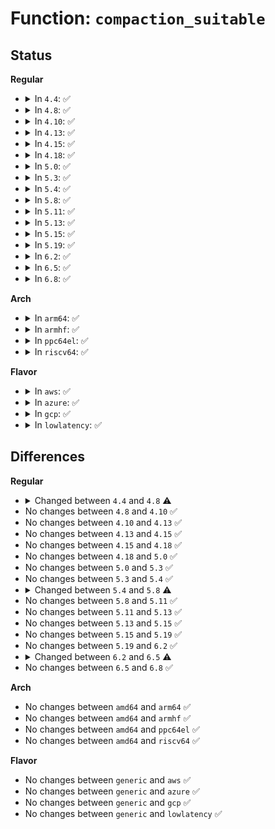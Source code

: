 # Function: <code>compaction_suitable</code>

## Status
<b>Regular</b>
<ul>
<li>
<details>
<summary>In <code>4.4</code>: ✅</summary>

```c
long unsigned int compaction_suitable(struct zone *zone, int order, int alloc_flags, int classzone_idx);
```

**Collision:** Unique Global

**Inline:** No

**Transformation:** False

**Instances:**

```
In mm/compaction.c (ffffffff811b73c0)
Location: mm/compaction.c:1326
Inline: False
Direct callers:
  - mm/vmscan.c:shrink_zone
  - mm/vmscan.c:do_try_to_free_pages
  - mm/vmscan.c:kswapd
  - mm/compaction.c:compact_zone
```
**Symbols:**

```
ffffffff811b73c0-ffffffff811b74e9: compaction_suitable (STB_GLOBAL)
```
</details>
</li>
<li>
<details>
<summary>In <code>4.8</code>: ✅</summary>

```c
enum compact_result compaction_suitable(struct zone *zone, int order, unsigned int alloc_flags, int classzone_idx);
```

**Collision:** Unique Global

**Inline:** No

**Transformation:** False

**Instances:**

```
In mm/compaction.c (ffffffff811d0eb0)
Location: mm/compaction.c:1421
Inline: False
Direct callers:
  - mm/vmscan.c:do_try_to_free_pages
  - mm/vmscan.c:shrink_node
  - mm/compaction.c:wakeup_kcompactd
  - mm/compaction.c:kcompactd_do_work
  - mm/compaction.c:compact_zone
```
**Symbols:**

```
ffffffff811d0eb0-ffffffff811d0f57: compaction_suitable (STB_GLOBAL)
```
</details>
</li>
<li>
<details>
<summary>In <code>4.10</code>: ✅</summary>

```c
enum compact_result compaction_suitable(struct zone *zone, int order, unsigned int alloc_flags, int classzone_idx);
```

**Collision:** Unique Global

**Inline:** No

**Transformation:** False

**Instances:**

```
In mm/compaction.c (ffffffff811e0ed0)
Location: mm/compaction.c:1408
Inline: False
Direct callers:
  - mm/vmscan.c:do_try_to_free_pages
  - mm/vmscan.c:shrink_node
  - mm/compaction.c:wakeup_kcompactd
  - mm/compaction.c:kcompactd_do_work
  - mm/compaction.c:compact_zone
```
**Symbols:**

```
ffffffff811e0ed0-ffffffff811e0fa9: compaction_suitable (STB_GLOBAL)
```
</details>
</li>
<li>
<details>
<summary>In <code>4.13</code>: ✅</summary>

```c
enum compact_result compaction_suitable(struct zone *zone, int order, unsigned int alloc_flags, int classzone_idx);
```

**Collision:** Unique Global

**Inline:** No

**Transformation:** False

**Instances:**

```
In mm/compaction.c (ffffffff811eabc0)
Location: mm/compaction.c:1442
Inline: False
Direct callers:
  - mm/vmscan.c:do_try_to_free_pages
  - mm/vmscan.c:shrink_node
  - mm/compaction.c:wakeup_kcompactd
  - mm/compaction.c:kcompactd_do_work
  - mm/compaction.c:compact_zone
```
**Symbols:**

```
ffffffff811eabc0-ffffffff811eac9f: compaction_suitable (STB_GLOBAL)
```
</details>
</li>
<li>
<details>
<summary>In <code>4.15</code>: ✅</summary>

```c
enum compact_result compaction_suitable(struct zone *zone, int order, unsigned int alloc_flags, int classzone_idx);
```

**Collision:** Unique Global

**Inline:** No

**Transformation:** False

**Instances:**

```
In mm/compaction.c (ffffffff81200f30)
Location: mm/compaction.c:1466
Inline: False
Direct callers:
  - mm/vmscan.c:do_try_to_free_pages
  - mm/vmscan.c:shrink_node
  - mm/compaction.c:wakeup_kcompactd
  - mm/compaction.c:kcompactd_do_work
  - mm/compaction.c:compact_zone
```
**Symbols:**

```
ffffffff81200f30-ffffffff81201012: compaction_suitable (STB_GLOBAL)
```
</details>
</li>
<li>
<details>
<summary>In <code>4.18</code>: ✅</summary>

```c
enum compact_result compaction_suitable(struct zone *zone, int order, unsigned int alloc_flags, int classzone_idx);
```

**Collision:** Unique Global

**Inline:** No

**Transformation:** False

**Instances:**

```
In mm/compaction.c (ffffffff81222350)
Location: mm/compaction.c:1466
Inline: False
Direct callers:
  - mm/vmscan.c:do_try_to_free_pages
  - mm/vmscan.c:shrink_node
  - mm/compaction.c:wakeup_kcompactd
  - mm/compaction.c:kcompactd_do_work
  - mm/compaction.c:compact_zone
```
**Symbols:**

```
ffffffff81222350-ffffffff81222429: compaction_suitable (STB_GLOBAL)
```
</details>
</li>
<li>
<details>
<summary>In <code>5.0</code>: ✅</summary>

```c
enum compact_result compaction_suitable(struct zone *zone, int order, unsigned int alloc_flags, int classzone_idx);
```

**Collision:** Unique Global

**Inline:** No

**Transformation:** False

**Instances:**

```
In mm/compaction.c (ffffffff812353a0)
Location: mm/compaction.c:1467
Inline: False
Direct callers:
  - mm/vmscan.c:do_try_to_free_pages
  - mm/vmscan.c:shrink_node
  - mm/compaction.c:wakeup_kcompactd
  - mm/compaction.c:kcompactd_do_work
  - mm/compaction.c:compact_zone
```
**Symbols:**

```
ffffffff812353a0-ffffffff81235479: compaction_suitable (STB_GLOBAL)
```
</details>
</li>
<li>
<details>
<summary>In <code>5.3</code>: ✅</summary>

```c
enum compact_result compaction_suitable(struct zone *zone, int order, unsigned int alloc_flags, int classzone_idx);
```

**Collision:** Unique Global

**Inline:** No

**Transformation:** False

**Instances:**

```
In mm/compaction.c (ffffffff81246410)
Location: mm/compaction.c:2001
Inline: False
Direct callers:
  - mm/vmscan.c:do_try_to_free_pages
  - mm/vmscan.c:shrink_node
  - mm/compaction.c:wakeup_kcompactd
  - mm/compaction.c:kcompactd_do_work
  - mm/compaction.c:compact_zone
```
**Symbols:**

```
ffffffff81246410-ffffffff812464f8: compaction_suitable (STB_GLOBAL)
```
</details>
</li>
<li>
<details>
<summary>In <code>5.4</code>: ✅</summary>

```c
enum compact_result compaction_suitable(struct zone *zone, int order, unsigned int alloc_flags, int classzone_idx);
```

**Collision:** Unique Global

**Inline:** No

**Transformation:** False

**Instances:**

```
In mm/compaction.c (ffffffff812548f0)
Location: mm/compaction.c:2001
Inline: False
Direct callers:
  - mm/vmscan.c:do_try_to_free_pages
  - mm/vmscan.c:shrink_node
  - mm/compaction.c:wakeup_kcompactd
  - mm/compaction.c:kcompactd_do_work
  - mm/compaction.c:compact_zone
```
**Symbols:**

```
ffffffff812548f0-ffffffff812549d8: compaction_suitable (STB_GLOBAL)
```
</details>
</li>
<li>
<details>
<summary>In <code>5.8</code>: ✅</summary>

```c
enum compact_result compaction_suitable(struct zone *zone, int order, unsigned int alloc_flags, int highest_zoneidx);
```

**Collision:** Unique Global

**Inline:** No

**Transformation:** False

**Instances:**

```
In mm/compaction.c (ffffffff81283880)
Location: mm/compaction.c:2012
Inline: False
Direct callers:
  - mm/vmscan.c:shrink_zones
  - mm/vmscan.c:shrink_node
  - mm/compaction.c:wakeup_kcompactd
  - mm/compaction.c:kcompactd_do_work
  - mm/compaction.c:compact_zone
```
**Symbols:**

```
ffffffff81283880-ffffffff8128396b: compaction_suitable (STB_GLOBAL)
```
</details>
</li>
<li>
<details>
<summary>In <code>5.11</code>: ✅</summary>

```c
enum compact_result compaction_suitable(struct zone *zone, int order, unsigned int alloc_flags, int highest_zoneidx);
```

**Collision:** Unique Global

**Inline:** No

**Transformation:** False

**Instances:**

```
In mm/compaction.c (ffffffff8128d920)
Location: mm/compaction.c:2167
Inline: False
Direct callers:
  - mm/vmscan.c:shrink_zones
  - mm/vmscan.c:shrink_node
  - mm/compaction.c:wakeup_kcompactd
  - mm/compaction.c:kcompactd_do_work
  - mm/compaction.c:compact_zone
```
**Symbols:**

```
ffffffff8128d920-ffffffff8128d9eb: compaction_suitable (STB_GLOBAL)
```
</details>
</li>
<li>
<details>
<summary>In <code>5.13</code>: ✅</summary>

```c
enum compact_result compaction_suitable(struct zone *zone, int order, unsigned int alloc_flags, int highest_zoneidx);
```

**Collision:** Unique Global

**Inline:** No

**Transformation:** False

**Instances:**

```
In mm/compaction.c (ffffffff81292f50)
Location: mm/compaction.c:2206
Inline: False
Direct callers:
  - mm/vmscan.c:do_try_to_free_pages
  - mm/vmscan.c:shrink_node
  - mm/compaction.c:wakeup_kcompactd
  - mm/compaction.c:kcompactd_do_work
  - mm/compaction.c:compact_zone
```
**Symbols:**

```
ffffffff81292f50-ffffffff81293013: compaction_suitable (STB_GLOBAL)
```
</details>
</li>
<li>
<details>
<summary>In <code>5.15</code>: ✅</summary>

```c
enum compact_result compaction_suitable(struct zone *zone, int order, unsigned int alloc_flags, int highest_zoneidx);
```

**Collision:** Unique Global

**Inline:** No

**Transformation:** False

**Instances:**

```
In mm/compaction.c (ffffffff812d3370)
Location: mm/compaction.c:2198
Inline: False
Direct callers:
  - mm/vmscan.c:do_try_to_free_pages
  - mm/vmscan.c:shrink_node
  - mm/compaction.c:wakeup_kcompactd
  - mm/compaction.c:kcompactd_do_work
  - mm/compaction.c:compact_zone
```
**Symbols:**

```
ffffffff812d3370-ffffffff812d3430: compaction_suitable (STB_GLOBAL)
```
</details>
</li>
<li>
<details>
<summary>In <code>5.19</code>: ✅</summary>

```c
enum compact_result compaction_suitable(struct zone *zone, int order, unsigned int alloc_flags, int highest_zoneidx);
```

**Collision:** Unique Global

**Inline:** No

**Transformation:** False

**Instances:**

```
In mm/compaction.c (ffffffff81332160)
Location: mm/compaction.c:2220
Inline: False
Direct callers:
  - mm/vmscan.c:shrink_node
  - mm/compaction.c:wakeup_kcompactd
  - mm/compaction.c:kcompactd_do_work
  - mm/compaction.c:compact_zone
```
**Symbols:**

```
ffffffff81332160-ffffffff8133223b: compaction_suitable (STB_GLOBAL)
```
</details>
</li>
<li>
<details>
<summary>In <code>6.2</code>: ✅</summary>

```c
enum compact_result compaction_suitable(struct zone *zone, int order, unsigned int alloc_flags, int highest_zoneidx);
```

**Collision:** Unique Global

**Inline:** No

**Transformation:** False

**Instances:**

```
In mm/compaction.c (ffffffff813a8e30)
Location: mm/compaction.c:2219
Inline: False
Direct callers:
  - mm/vmscan.c:shrink_node
  - mm/compaction.c:wakeup_kcompactd
  - mm/compaction.c:kcompactd_do_work
  - mm/compaction.c:compact_zone
```
**Symbols:**

```
ffffffff813a8e30-ffffffff813a8f0b: compaction_suitable (STB_GLOBAL)
```
</details>
</li>
<li>
<details>
<summary>In <code>6.5</code>: ✅</summary>

```c
bool compaction_suitable(struct zone *zone, int order, int highest_zoneidx);
```

**Collision:** Unique Global

**Inline:** No

**Transformation:** False

**Instances:**

```
In mm/compaction.c (ffffffff813dbff0)
Location: mm/compaction.c:2279
Inline: False
Direct callers:
  - mm/vmscan.c:shrink_node
  - mm/compaction.c:wakeup_kcompactd
  - mm/compaction.c:kcompactd_do_work
  - mm/compaction.c:compact_zone
```
**Symbols:**

```
ffffffff813dbff0-ffffffff813dc0ab: compaction_suitable (STB_GLOBAL)
```
</details>
</li>
<li>
<details>
<summary>In <code>6.8</code>: ✅</summary>

```c
bool compaction_suitable(struct zone *zone, int order, int highest_zoneidx);
```

**Collision:** Unique Global

**Inline:** No

**Transformation:** False

**Instances:**

```
In mm/compaction.c (ffffffff81405f20)
Location: mm/compaction.c:2330
Inline: False
Direct callers:
  - mm/vmscan.c:shrink_node
  - mm/compaction.c:wakeup_kcompactd
  - mm/compaction.c:kcompactd_do_work
  - mm/compaction.c:compact_zone
```
**Symbols:**

```
ffffffff81405f20-ffffffff81405fdb: compaction_suitable (STB_GLOBAL)
```
</details>
</li>
</ul>
<b>Arch</b>
<ul>
<li>
<details>
<summary>In <code>arm64</code>: ✅</summary>

```c
enum compact_result compaction_suitable(struct zone *zone, int order, unsigned int alloc_flags, int classzone_idx);
```

**Collision:** Unique Global

**Inline:** No

**Transformation:** False

**Instances:**

```
In mm/compaction.c (ffff8000102ebd90)
Location: mm/compaction.c:2001
Inline: False
Direct callers:
  - mm/vmscan.c:do_try_to_free_pages
  - mm/vmscan.c:shrink_node
  - mm/compaction.c:wakeup_kcompactd
  - mm/compaction.c:kcompactd_do_work
  - mm/compaction.c:compact_zone
```
**Symbols:**

```
ffff8000102ebd90-ffff8000102ebecc: compaction_suitable (STB_GLOBAL)
```
</details>
</li>
<li>
<details>
<summary>In <code>armhf</code>: ✅</summary>

```c
enum compact_result compaction_suitable(struct zone *zone, int order, unsigned int alloc_flags, int classzone_idx);
```

**Collision:** Unique Global

**Inline:** No

**Transformation:** False

**Instances:**

```
In mm/compaction.c (c050fdd8)
Location: mm/compaction.c:2001
Inline: False
Direct callers:
  - mm/vmscan.c:do_try_to_free_pages
  - mm/vmscan.c:shrink_node
  - mm/compaction.c:wakeup_kcompactd
  - mm/compaction.c:kcompactd_do_work
  - mm/compaction.c:compact_zone
```
**Symbols:**

```
c050fdd8-c050ff00: compaction_suitable (STB_GLOBAL)
```
</details>
</li>
<li>
<details>
<summary>In <code>ppc64el</code>: ✅</summary>

```c
enum compact_result compaction_suitable(struct zone *zone, int order, unsigned int alloc_flags, int classzone_idx);
```

**Collision:** Unique Global

**Inline:** No

**Transformation:** False

**Instances:**

```
In mm/compaction.c (c0000000003af510)
Location: mm/compaction.c:2001
Inline: False
Direct callers:
  - mm/vmscan.c:do_try_to_free_pages
  - mm/vmscan.c:shrink_node
  - mm/compaction.c:wakeup_kcompactd
  - mm/compaction.c:kcompactd_do_work
  - mm/compaction.c:compact_zone
```
**Symbols:**

```
c0000000003af510-c0000000003af694: compaction_suitable (STB_GLOBAL)
```
</details>
</li>
<li>
<details>
<summary>In <code>riscv64</code>: ✅</summary>

```c
enum compact_result compaction_suitable(struct zone *zone, int order, unsigned int alloc_flags, int classzone_idx);
```

**Collision:** Unique Global

**Inline:** No

**Transformation:** False

**Instances:**

```
In mm/compaction.c (ffffffe0002007e6)
Location: mm/compaction.c:2001
Inline: False
Direct callers:
  - mm/vmscan.c:do_try_to_free_pages
  - mm/vmscan.c:shrink_node
  - mm/compaction.c:wakeup_kcompactd
  - mm/compaction.c:kcompactd_do_work
  - mm/compaction.c:compact_zone
```
**Symbols:**

```
ffffffe0002007e6-ffffffe0002008e4: compaction_suitable (STB_GLOBAL)
```
</details>
</li>
</ul>
<b>Flavor</b>
<ul>
<li>
<details>
<summary>In <code>aws</code>: ✅</summary>

```c
enum compact_result compaction_suitable(struct zone *zone, int order, unsigned int alloc_flags, int classzone_idx);
```

**Collision:** Unique Global

**Inline:** No

**Transformation:** False

**Instances:**

```
In mm/compaction.c (ffffffff8124cf40)
Location: mm/compaction.c:2001
Inline: False
Direct callers:
  - mm/vmscan.c:do_try_to_free_pages
  - mm/vmscan.c:shrink_node
  - mm/compaction.c:wakeup_kcompactd
  - mm/compaction.c:kcompactd_do_work
  - mm/compaction.c:compact_zone
```
**Symbols:**

```
ffffffff8124cf40-ffffffff8124d028: compaction_suitable (STB_GLOBAL)
```
</details>
</li>
<li>
<details>
<summary>In <code>azure</code>: ✅</summary>

```c
enum compact_result compaction_suitable(struct zone *zone, int order, unsigned int alloc_flags, int classzone_idx);
```

**Collision:** Unique Global

**Inline:** No

**Transformation:** False

**Instances:**

```
In mm/compaction.c (ffffffff8123fee0)
Location: mm/compaction.c:2001
Inline: False
Direct callers:
  - mm/vmscan.c:do_try_to_free_pages
  - mm/vmscan.c:shrink_node
  - mm/compaction.c:wakeup_kcompactd
  - mm/compaction.c:kcompactd_do_work
  - mm/compaction.c:compact_zone
```
**Symbols:**

```
ffffffff8123fee0-ffffffff8123ffc8: compaction_suitable (STB_GLOBAL)
```
</details>
</li>
<li>
<details>
<summary>In <code>gcp</code>: ✅</summary>

```c
enum compact_result compaction_suitable(struct zone *zone, int order, unsigned int alloc_flags, int classzone_idx);
```

**Collision:** Unique Global

**Inline:** No

**Transformation:** False

**Instances:**

```
In mm/compaction.c (ffffffff8124ace0)
Location: mm/compaction.c:2001
Inline: False
Direct callers:
  - mm/vmscan.c:do_try_to_free_pages
  - mm/vmscan.c:shrink_node
  - mm/compaction.c:wakeup_kcompactd
  - mm/compaction.c:kcompactd_do_work
  - mm/compaction.c:compact_zone
```
**Symbols:**

```
ffffffff8124ace0-ffffffff8124adc8: compaction_suitable (STB_GLOBAL)
```
</details>
</li>
<li>
<details>
<summary>In <code>lowlatency</code>: ✅</summary>

```c
enum compact_result compaction_suitable(struct zone *zone, int order, unsigned int alloc_flags, int classzone_idx);
```

**Collision:** Unique Global

**Inline:** No

**Transformation:** False

**Instances:**

```
In mm/compaction.c (ffffffff8125a560)
Location: mm/compaction.c:2001
Inline: False
Direct callers:
  - mm/vmscan.c:do_try_to_free_pages
  - mm/vmscan.c:shrink_node
  - mm/compaction.c:wakeup_kcompactd
  - mm/compaction.c:kcompactd_do_work
  - mm/compaction.c:compact_zone
```
**Symbols:**

```
ffffffff8125a560-ffffffff8125a651: compaction_suitable (STB_GLOBAL)
```
</details>
</li>
</ul>

## Differences
<b>Regular</b>
<ul>
<li>
<details>
<summary>Changed between <code>4.4</code> and <code>4.8</code> ⚠️</summary>
<ul>
<li>
<b>Param type changed. </b>
<code>int alloc_flags</code> ➡️ <code>unsigned int alloc_flags</code>
</li>
<li>
<b>Return type changed. </b>
<code>long unsigned int</code> ➡️ <code>enum compact_result</code>
</li>
</ul>
</details>
</li>
<li>
No changes between <code>4.8</code> and <code>4.10</code> ✅
</li>
<li>
No changes between <code>4.10</code> and <code>4.13</code> ✅
</li>
<li>
No changes between <code>4.13</code> and <code>4.15</code> ✅
</li>
<li>
No changes between <code>4.15</code> and <code>4.18</code> ✅
</li>
<li>
No changes between <code>4.18</code> and <code>5.0</code> ✅
</li>
<li>
No changes between <code>5.0</code> and <code>5.3</code> ✅
</li>
<li>
No changes between <code>5.3</code> and <code>5.4</code> ✅
</li>
<li>
<details>
<summary>Changed between <code>5.4</code> and <code>5.8</code> ⚠️</summary>
<ul>
<li>
<b>Param added. </b>
<code>int highest_zoneidx</code>
</li>
<li>
<b>Param removed. </b>
<code>int classzone_idx</code>
</li>
</ul>
</details>
</li>
<li>
No changes between <code>5.8</code> and <code>5.11</code> ✅
</li>
<li>
No changes between <code>5.11</code> and <code>5.13</code> ✅
</li>
<li>
No changes between <code>5.13</code> and <code>5.15</code> ✅
</li>
<li>
No changes between <code>5.15</code> and <code>5.19</code> ✅
</li>
<li>
No changes between <code>5.19</code> and <code>6.2</code> ✅
</li>
<li>
<details>
<summary>Changed between <code>6.2</code> and <code>6.5</code> ⚠️</summary>
<ul>
<li>
<b>Param removed. </b>
<code>unsigned int alloc_flags</code>
</li>
<li>
<b>Param reordered. </b>
<code>zone, order, alloc_flags, highest_zoneidx</code> ➡️ <code>zone, order, highest_zoneidx</code>
</li>
<li>
<b>Return type changed. </b>
<code>enum compact_result</code> ➡️ <code>bool</code>
</li>
</ul>
</details>
</li>
<li>
No changes between <code>6.5</code> and <code>6.8</code> ✅
</li>
</ul>
<b>Arch</b>
<ul>
<li>
No changes between <code>amd64</code> and <code>arm64</code> ✅
</li>
<li>
No changes between <code>amd64</code> and <code>armhf</code> ✅
</li>
<li>
No changes between <code>amd64</code> and <code>ppc64el</code> ✅
</li>
<li>
No changes between <code>amd64</code> and <code>riscv64</code> ✅
</li>
</ul>
<b>Flavor</b>
<ul>
<li>
No changes between <code>generic</code> and <code>aws</code> ✅
</li>
<li>
No changes between <code>generic</code> and <code>azure</code> ✅
</li>
<li>
No changes between <code>generic</code> and <code>gcp</code> ✅
</li>
<li>
No changes between <code>generic</code> and <code>lowlatency</code> ✅
</li>
</ul>
